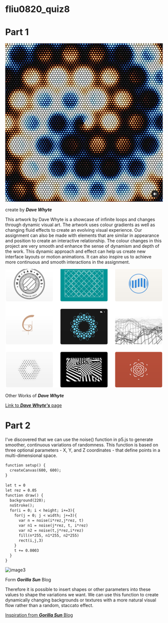 # fliu0820_quiz8

# **Part 1**


![image1](images/P1_1.png)

create by ***Dave Whyte***

This artwork by Dave Whyte is a showcase of infinite loops and changes through dynamic visual art. The artwork uses colour gradients as well as changing fluid effects to create an evolving visual experience. Our assignment can also be made with elements that are similar in appearance and position to create an interactive relationship. The colour changes in this project are very smooth and enhance the sense of dynamism and depth of the work. This dynamic approach and effect can help us create new interface layouts or motion animations. It can also inspire us to achieve more continuous and smooth interactions in the assignment.

![image2](images/P1_2.png)

Other Works of ***Dave Whyte***

[Link to ***Dave Whyte's*** page](https://dribbble.com/beesandbombs)

# **Part 2**

I've discovered that we can use the noise() function in p5.js to generate smoother, continuous variations of randomness. This function is based on three optional parameters - X, Y, and Z coordinates - that define points in a multi-dimensional space.

```
function setup() {
  createCanvas(600, 600);
}

let t = 0
let rez = 0.05
function draw() {
  background(220);
  noStroke();
  for(i = 0; i < height; i+=3){
    for(j = 0; j < width; j+=3){
      var n = noise(i*rez,j*rez, t)
      var n1 = noise(j*rez, t, i*rez)
      var n2 = noise(t,j*rez,i*rez)
      fill(n*255, n1*255, n2*255)
      rect(i,j,3)
    }
    t += 0.0003
  }
}

```
![image3](3D_color_noise.gif)

Form ***Gorilla Sun*** Blog

Therefore it is possible to insert shapes or other parameters into these values to shape the variations we want. We can use this function to create dynamically changing backgrounds or textures with a more natural visual flow rather than a random, staccato effect.

[Inspiration from ***Gorilla Sun*** Blog ](https://www.gorillasun.de/blog/an-introduction-to-perlin-noise-in-p5js-and-processing/)